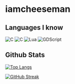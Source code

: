 # iamcheeseman

## Languages I know
<img alt="C" src="https://img.shields.io/badge/CPP-1464A3?style=for-the-badge&logo=cplusplus&logoColor=white"/> <img alt="C" src="https://img.shields.io/badge/C-3949AA?style=for-the-badge&logo=C&logoColor=white"/> <img alt="Lua" src="https://img.shields.io/badge/Lua-2C2D72?style=for-the-badge&logo=lua&logoColor=white"/> <img alt="GDScript" src="https://img.shields.io/badge/GDScript-478CBF?style=for-the-badge&logo=GodotEngine&logoColor=white"/>

## Github Stats

[![Top Langs](https://github-readme-stats.vercel.app/api/top-langs/?username=IAmCheeseman&hide_border=true&layout=compact&langs_count=6)](https://github.com/anuraghazra/github-readme-stats)

[![GitHub Streak](https://github-readme-streak-stats.herokuapp.com?user=IAmCheeseman&theme=highcontrast&hide_border=true&date_format=M%20j%5B%2C%20Y%5D)](https://git.io/streak-stats)
